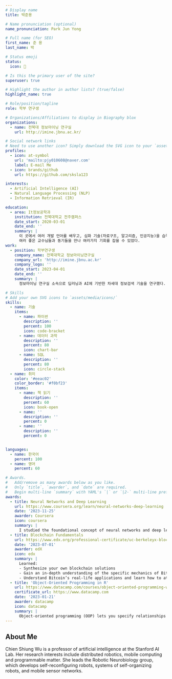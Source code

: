 ```yaml
---
# Display name
title: 박준용

# Name pronunciation (optional)
name_pronunciation: Park Jun Yong

# Full name (for SEO)
first_name: 준 용
last_name: 박

# Status emoji
status:
  icon: 🤔

# Is this the primary user of the site?
superuser: true

# Highlight the author in author lists? (true/false)
highlight_name: true

# Role/position/tagline
role: 학부 연구생

# Organizations/Affiliations to display in Biography blox
organizations:
  - name: 전북대 정보마이닝 연구실
    url: http://imine.jbnu.ac.kr/

# Social network links
# Need to use another icon? Simply download the SVG icon to your `assets/media/icons/` folder.
profiles:
  - icon: at-symbol
    url: 'mailto:pjy010608@naver.com'
    label: E-mail Me
  - icon: brands/github
    url: https://github.com/sksla123

interests:
  - Artificial Intelligence (AI)
  - Natural Language Processing (NLP)
  - Information Retrieval (IR)

education:
  - area: It정보공학과
    institution: 전북대학교 전주캠퍼스
    date_start: 2020-03-01
    date_end: ''
    summary: |
      이 곳에서 여러 개발 언어를 배우고, 심화 기술(자료구조, 알고리즘, 인공지능)을 습득했다.
      여러 좋은 교수님들과 동기들을 만나 여러가지 기회를 잡을 수 있었다.
work:
  - position: 학부연구생
    company_name: 전북대학교 정보마이닝연구실
    company_url: 'http://imine.jbnu.ac.kr'
    company_logo: ''
    date_start: 2023-04-01
    date_end: ''
    summary: |
      정보마이닝 연구실 소속으로 딥러닝과 AI에 기반한 차세대 정보검색 기술을 연구했다.

# Skills
# Add your own SVG icons to `assets/media/icons/`
skills:
  - name: 기술
    items:
      - name: 파이썬
        description: ''
        percent: 100
        icon: code-bracket
      - name: 데이터 과학
        description: ''
        percent: 80
        icon: chart-bar
      - name: SQL
        description: ''
        percent: 80
        icon: circle-stack
  - name: 취미
    color: '#eeac02'
    color_border: '#f0bf23'
    items:
      - name: 책 읽기
        description: ''
        percent: 60
        icon: book-open
      - name: ''
        description: ''
        percent: 0
      - name: ''
        description: ''
        percent: 0


languages:
  - name: 한국어
    percent: 100
  - name: 영어
    percent: 60

# Awards.
#   Add/remove as many awards below as you like.
#   Only `title`, `awarder`, and `date` are required.
#   Begin multi-line `summary` with YAML's `|` or `|2-` multi-line prefix and indent 2 spaces below.
awards:
  - title: Neural Networks and Deep Learning
    url: https://www.coursera.org/learn/neural-networks-deep-learning
    date: '2023-11-25'
    awarder: Coursera
    icon: coursera
    summary: |
      I studied the foundational concept of neural networks and deep learning. By the end, I was familiar with the significant technological trends driving the rise of deep learning; build, train, and apply fully connected deep neural networks; implement efficient (vectorized) neural networks; identify key parameters in a neural network’s architecture; and apply deep learning to your own applications.
  - title: Blockchain Fundamentals
    url: https://www.edx.org/professional-certificate/uc-berkeleyx-blockchain-fundamentals
    date: '2023-07-01'
    awarder: edX
    icon: edx
    summary: |
      Learned:
      - Synthesize your own blockchain solutions
      - Gain an in-depth understanding of the specific mechanics of Bitcoin
      - Understand Bitcoin’s real-life applications and learn how to attack and destroy Bitcoin, Ethereum, smart contracts and Dapps, and alternatives to Bitcoin’s Proof-of-Work consensus algorithm
  - title: 'Object-Oriented Programming in R'
    url: https://www.datacamp.com/courses/object-oriented-programming-with-s3-and-r6-in-r
    certificate_url: https://www.datacamp.com
    date: '2023-01-21'
    awarder: datacamp
    icon: datacamp
    summary: |
      Object-oriented programming (OOP) lets you specify relationships between functions and the objects that they can act on, helping you manage complexity in your code. This is an intermediate level course, providing an introduction to OOP, using the S3 and R6 systems. S3 is a great day-to-day R programming tool that simplifies some of the functions that you write. R6 is especially useful for industry-specific analyses, working with web APIs, and building GUIs.
---
```


## About Me

Chien Shiung Wu is a professor of artificial intelligence at the Stanford AI Lab. Her research interests include distributed robotics, mobile computing and programmable matter. She leads the Robotic Neurobiology group, which develops self-reconfiguring robots, systems of self-organizing robots, and mobile sensor networks.
